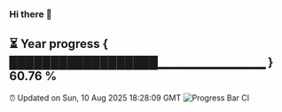 ### Hi there 👋
⏳ Year progress { ██████████████████▁▁▁▁▁▁▁▁▁▁▁▁ } 60.76 %
---
⏰ Updated on Sun, 10 Aug 2025 18:28:09 GMT
![Progress Bar CI](https://github.com/liununu/liununu/workflows/Progress%20Bar%20CI/badge.svg)
